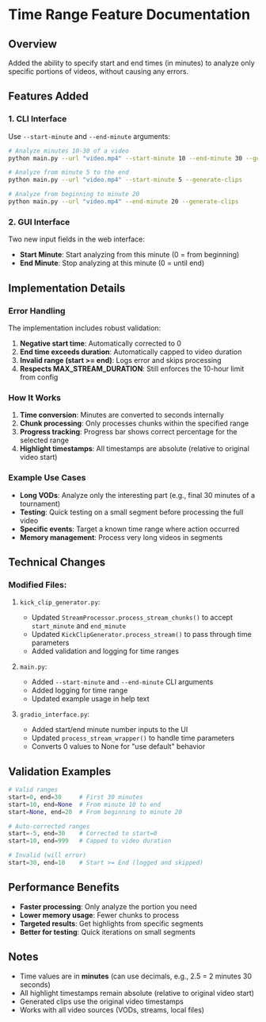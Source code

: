 # Time Range Feature Documentation

## Overview
Added the ability to specify start and end times (in minutes) to analyze only specific portions of videos, without causing any errors.

## Features Added

### 1. CLI Interface
Use `--start-minute` and `--end-minute` arguments:

```bash
# Analyze minutes 10-30 of a video
python main.py --url "video.mp4" --start-minute 10 --end-minute 30 --generate-clips

# Analyze from minute 5 to the end
python main.py --url "video.mp4" --start-minute 5 --generate-clips

# Analyze from beginning to minute 20
python main.py --url "video.mp4" --end-minute 20 --generate-clips
```

### 2. GUI Interface
Two new input fields in the web interface:
- **Start Minute**: Start analyzing from this minute (0 = from beginning)
- **End Minute**: Stop analyzing at this minute (0 = until end)

## Implementation Details

### Error Handling
The implementation includes robust validation:

1. **Negative start time**: Automatically corrected to 0
2. **End time exceeds duration**: Automatically capped to video duration
3. **Invalid range (start >= end)**: Logs error and skips processing
4. **Respects MAX_STREAM_DURATION**: Still enforces the 10-hour limit from config

### How It Works

1. **Time conversion**: Minutes are converted to seconds internally
2. **Chunk processing**: Only processes chunks within the specified range
3. **Progress tracking**: Progress bar shows correct percentage for the selected range
4. **Highlight timestamps**: All timestamps are absolute (relative to original video start)

### Example Use Cases

- **Long VODs**: Analyze only the interesting part (e.g., final 30 minutes of a tournament)
- **Testing**: Quick testing on a small segment before processing the full video
- **Specific events**: Target a known time range where action occurred
- **Memory management**: Process very long videos in segments

## Technical Changes

### Modified Files:
1. `kick_clip_generator.py`:
   - Updated `StreamProcessor.process_stream_chunks()` to accept `start_minute` and `end_minute`
   - Updated `KickClipGenerator.process_stream()` to pass through time parameters
   - Added validation and logging for time ranges

2. `main.py`:
   - Added `--start-minute` and `--end-minute` CLI arguments
   - Added logging for time range
   - Updated example usage in help text

3. `gradio_interface.py`:
   - Added start/end minute number inputs to the UI
   - Updated `process_stream_wrapper()` to handle time parameters
   - Converts 0 values to None for "use default" behavior

## Validation Examples

```python
# Valid ranges
start=0, end=30     # First 30 minutes
start=10, end=None  # From minute 10 to end
start=None, end=20  # From beginning to minute 20

# Auto-corrected ranges
start=-5, end=30    # Corrected to start=0
start=10, end=999   # Capped to video duration

# Invalid (will error)
start=30, end=10    # Start >= End (logged and skipped)
```

## Performance Benefits

- **Faster processing**: Only analyze the portion you need
- **Lower memory usage**: Fewer chunks to process
- **Targeted results**: Get highlights from specific segments
- **Better for testing**: Quick iterations on small segments

## Notes

- Time values are in **minutes** (can use decimals, e.g., 2.5 = 2 minutes 30 seconds)
- All highlight timestamps remain absolute (relative to original video start)
- Generated clips use the original video timestamps
- Works with all video sources (VODs, streams, local files)
